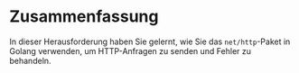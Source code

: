 # Zusammenfassung

In dieser Herausforderung haben Sie gelernt, wie Sie das `net/http`-Paket in Golang verwenden, um HTTP-Anfragen zu senden und Fehler zu behandeln.
